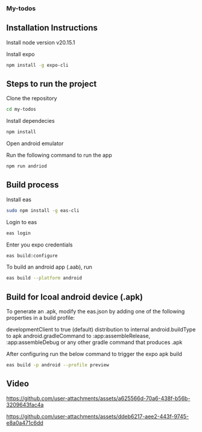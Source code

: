 ### My-todos


## Installation Instructions

Install node version v20.15.1

Install expo

```sh
npm install -g expo-cli
```

## Steps to run the project

Clone the repository

```sh
cd my-todos
```

Install dependecies

```sh
npm install
```

Open android emulator

Run the following command to run the app

```sh
npm run andriod
```
## Build process

Install eas 

```sh
sudo npm install -g eas-cli
```
Login to eas

```sh
eas login
```
Enter you expo credentials

```sh
eas build:configure
```

To build an android app (.aab), run

```sh
eas build --platform android
```

## Build for lcoal android device (.apk)

To generate an .apk, modify the eas.json by adding one of the following properties in a build profile:

developmentClient to true (default)
distribution to internal
android.buildType to apk
android.gradleCommand to :app:assembleRelease, :app:assembleDebug or any other gradle command that produces .apk

After configuring run the below command to trigger the expo apk build

```sh
eas build -p android --profile preview
```

## Video


https://github.com/user-attachments/assets/a625566d-70a6-438f-b56b-3209643fac4a



https://github.com/user-attachments/assets/ddeb6217-aee2-443f-9745-e8a0a471c6dd

